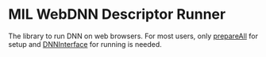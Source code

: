 # MIL WebDNN Descriptor Runner

The library to run DNN on web browsers.
For most users, only [prepareAll](./modules/webdnn.html#prepareall)
for setup and [DNNInterface](./interfaces/webdnn.dnninterface.html) for running is needed.
